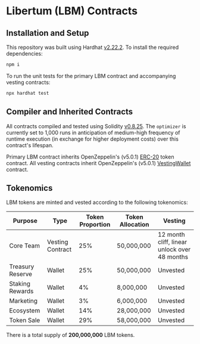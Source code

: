 # Libertum (LBM) Contracts

## Installation and Setup

This repository was built using Hardhat [v2.22.2](https://www.npmjs.com/package/hardhat/v/2.22.2). To install the required dependencies:

```sh
npm i
```

To run the unit tests for the primary LBM contract and accompanying vesting contracts:

```sh
npx hardhat test
```

## Compiler and Inherited Contracts

All contracts compiled and tested using Solidity [v0.8.25](https://github.com/ethereum/solidity/releases/tag/v0.8.25). The `optimizer` is currently set to 1,000 runs in anticipation of medium-high frequency of runtime execution (in exchange for higher deployment costs) over this contract's lifespan.

Primary LBM contract inherits OpenZeppelin's (v5.0.1) [ERC-20](https://github.com/OpenZeppelin/openzeppelin-contracts/blob/master/contracts/token/ERC20/ERC20.sol) token contract. All vesting contracts inherit OpenZeppelin's (v5.0.1) [VestingWallet](https://github.com/OpenZeppelin/openzeppelin-contracts/blob/master/contracts/finance/VestingWallet.sol) contract.

## Tokenomics

LBM tokens are minted and vested according to the following tokenomics:

| **Purpose**      | **Type**         | **Token Proportion** | **Token Allocation** | **Vesting**                                  |
| ---------------- | ---------------- | -------------------- | -------------------- | -------------------------------------------- |
| Core Team        | Vesting Contract | 25%                  | 50,000,000           | 12 month cliff, linear unlock over 48 months |
| Treasury Reserve | Wallet           | 25%                  | 50,000,000           | Unvested                                     |
| Staking Rewards  | Wallet           | 4%                   | 8,000,000            | Unvested                                     |
| Marketing        | Wallet           | 3%                   | 6,000,000            | Unvested                                     |
| Ecosystem        | Wallet           | 14%                  | 28,000,000           | Unvested                                     |
| Token Sale       | Wallet           | 29%                  | 58,000,000           | Unvested                                     |

There is a total supply of **200,000,000** LBM tokens.
